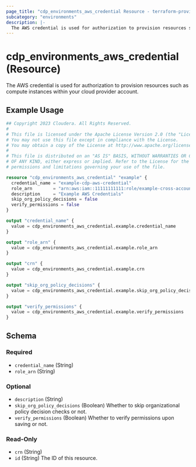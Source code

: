```yaml
---
page_title: "cdp_environments_aws_credential Resource - terraform-provider-cdp"
subcategory: "environments"
description: |-
  The AWS credential is used for authorization to provision resources such as compute instances within your cloud provider account.
---
```


# cdp_environments_aws_credential (Resource)

The AWS credential is used for authorization to provision resources such as compute instances within your cloud provider account.

## Example Usage

```terraform
## Copyright 2023 Cloudera. All Rights Reserved.
#
# This file is licensed under the Apache License Version 2.0 (the "License").
# You may not use this file except in compliance with the License.
# You may obtain a copy of the License at http://www.apache.org/licenses/LICENSE-2.0.
#
# This file is distributed on an "AS IS" BASIS, WITHOUT WARRANTIES OR CONDITIONS
# OF ANY KIND, either express or implied. Refer to the License for the specific
# permissions and limitations governing your use of the file.

resource "cdp_environments_aws_credential" "example" {
  credential_name = "example-cdp-aws-credential"
  role_arn        = "arn:aws:iam::11111111111:role/example-cross-account-role"
  description     = "Example AWS Credentials"
  skip_org_policy_decisions = false
  verify_permissions = false
}

output "credential_name" {
  value = cdp_environments_aws_credential.example.credential_name
}

output "role_arn" {
  value = cdp_environments_aws_credential.example.role_arn
}

output "crn" {
  value = cdp_environments_aws_credential.example.crn
}

output "skip_org_policy_decisions" {
  value = cdp_environments_aws_credential.example.skip_org_policy_decisions
}

output "verify_permissions" {
  value = cdp_environments_aws_credential.example.verify_permissions
}
```

<!-- schema generated by tfplugindocs -->
## Schema

### Required

- `credential_name` (String)
- `role_arn` (String)

### Optional

- `description` (String)
- `skip_org_policy_decisions` (Boolean) Whether to skip organizational policy decision checks or not.
- `verify_permissions` (Boolean) Whether to verify permissions upon saving or not.

### Read-Only

- `crn` (String)
- `id` (String) The ID of this resource.